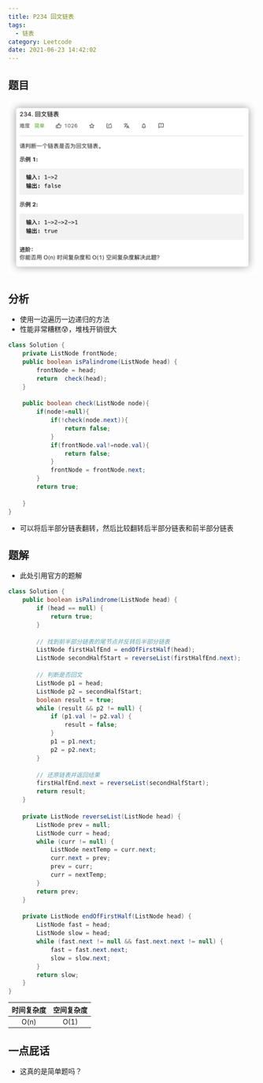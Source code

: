 ```yaml
---
title: P234 回文链表
tags:
  - 链表
category: Leetcode
date: 2021-06-23 14:42:02
---
```


<!-- more -->

## 题目

![image-20210623144238676](https://raw.githubusercontent.com/C1EYE/figureBed/main/img/20210623144238.png)

## 分析

- 使用一边遍历一边递归的方法
- 性能非常糟糕😰，堆栈开销很大

```java
class Solution {
    private ListNode frontNode;
    public boolean isPalindrome(ListNode head) {
        frontNode = head;
        return  check(head);
    }

    public boolean check(ListNode node){
        if(node!=null){
            if(!check(node.next)){
                return false;
            }
            if(frontNode.val!=node.val){
                return false;
            }
            frontNode = frontNode.next;
        }
        return true;
        
    }
}
```

- 可以将后半部分链表翻转，然后比较翻转后半部分链表和前半部分链表

## 题解

- 此处引用官方的题解

```java
class Solution {
    public boolean isPalindrome(ListNode head) {
        if (head == null) {
            return true;
        }

        // 找到前半部分链表的尾节点并反转后半部分链表
        ListNode firstHalfEnd = endOfFirstHalf(head);
        ListNode secondHalfStart = reverseList(firstHalfEnd.next);

        // 判断是否回文
        ListNode p1 = head;
        ListNode p2 = secondHalfStart;
        boolean result = true;
        while (result && p2 != null) {
            if (p1.val != p2.val) {
                result = false;
            }
            p1 = p1.next;
            p2 = p2.next;
        }        

        // 还原链表并返回结果
        firstHalfEnd.next = reverseList(secondHalfStart);
        return result;
    }

    private ListNode reverseList(ListNode head) {
        ListNode prev = null;
        ListNode curr = head;
        while (curr != null) {
            ListNode nextTemp = curr.next;
            curr.next = prev;
            prev = curr;
            curr = nextTemp;
        }
        return prev;
    }

    private ListNode endOfFirstHalf(ListNode head) {
        ListNode fast = head;
        ListNode slow = head;
        while (fast.next != null && fast.next.next != null) {
            fast = fast.next.next;
            slow = slow.next;
        }
        return slow;
    }
}
```



| 时间复杂度 | 空间复杂度 |
| :--------: | :--------: |
|    O(n)    |    O(1)    |



## 一点屁话

- 这真的是简单题吗？
